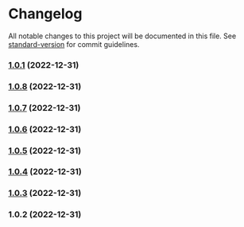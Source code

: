 # Changelog

All notable changes to this project will be documented in this file. See [standard-version](https://github.com/conventional-changelog/standard-version) for commit guidelines.

### [1.0.1](https://github.com/AlOaks/minter-agent/compare/v1.0.8...v1.0.1) (2022-12-31)

### [1.0.8](https://github.com/AlOaks/minter-agent/compare/v1.0.7...v1.0.8) (2022-12-31)

### [1.0.7](https://github.com/AlOaks/minter-agent/compare/v1.0.6...v1.0.7) (2022-12-31)

### [1.0.6](https://github.com/AlOaks/minter-agent/compare/v1.0.5...v1.0.6) (2022-12-31)

### [1.0.5](https://github.com/AlOaks/minter-agent/compare/v1.0.4...v1.0.5) (2022-12-31)

### [1.0.4](https://github.com/AlOaks/minter-agent/compare/v1.0.3...v1.0.4) (2022-12-31)

### [1.0.3](https://github.com/AlOaks/minter-agent/compare/v1.0.2...v1.0.3) (2022-12-31)

### 1.0.2 (2022-12-31)
